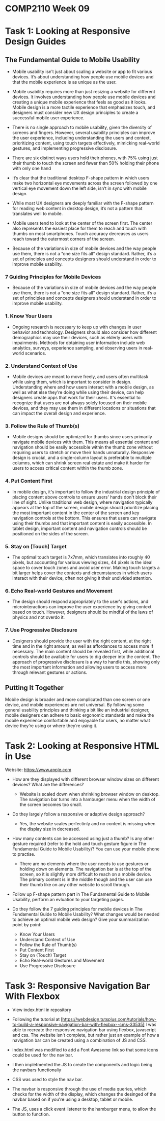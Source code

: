# COMP2110 Week 09

# Task 1: Looking at Responsive Design Guides

## The Fundamental Guide to Mobile Usability

- Mobile usability isn’t just about scaling a website or app to fit various devices. It’s about understanding how people use mobile devices and that the mobile experience is as unique as the user.

- Mobile usability requires more than just resizing a website for different devices. It involves understanding how people use mobile devices and creating a unique mobile experience that feels as good as it looks. Mobile design is a more tactile experience that emphasizes touch, and designers must consider new UX design principles to create a successful mobile user experience.

- There is no single approach to mobile usability, given the diversity of screens and fingers. However, several usability principles can improve the user experience, including understanding the users and context, prioritizing content, using touch targets effectively, mimicking real-world gestures, and implementing progressive disclosure.

- There are six distinct ways users hold their phones, with 75% using just their thumb to touch the screen and fewer than 50% holding their phone with only one hand

- It’s clear that the traditional desktop F-shape pattern in which users make two horizontal eye movements across the screen followed by one vertical eye movement down the left side, isn’t in sync with mobile design.

- While most UX designers are deeply familiar with the F-shape pattern for reading web content in desktop design, it’s not a pattern that translates well to mobile.

- Mobile users tend to look at the center of the screen first. The center also represents the easiest place for them to reach and touch with thumbs on most smartphones. Touch accuracy decreases as users reach toward the outermost corners of the screen.

- Because of the variations in size of mobile devices and the way people use them, there is not a “one size fits all” design standard. Rather, it’s a set of principles and concepts designers should understand in order to improve mobile usability.

### 7 Guiding Principles for Mobile Devices

- Because of the variations in size of mobile devices and the way people use them, there is not a “one size fits all” design standard. Rather, it’s a set of principles and concepts designers should understand in order to improve mobile usability.

### 1. Know Your Users

- Ongoing research is necessary to keep up with changes in user behavior and technology. Designers should also consider how different demographics may use their devices, such as elderly users with impairments. Methods for obtaining user information include web analytics, surveys, experience sampling, and observing users in real-world scenarios.

### 2. Understand Context of Use

- Mobile devices are meant to move freely, and users often multitask while using them, which is important to consider in design. Understanding where and how users interact with a mobile design, as well as what else they're doing while using their device, can help designers create apps that work for their users. It's essential to recognize that users are not always solely focused on their mobile devices, and they may use them in different locations or situations that can impact the overall design and experience.

### 3. Follow the Rule of Thumb(s)

- Mobile designs should be optimized for thumbs since users primarily navigate mobile devices with them. This means all essential content and navigation should be easily accessible within the thumb zone without requiring users to stretch or move their hands unnaturally. Responsive design is crucial, and a single-column layout is preferable to multiple columns, which can shrink screen real estate and make it harder for users to access critical content within the thumb zone.

### 4. Put Content First

- In mobile design, it's important to follow the industrial design principle of placing content above controls to ensure users' hands don't block their line of sight. Unlike traditional web design, where navigation typically appears at the top of the screen, mobile design should prioritize placing the most important content in the center of the screen and key navigation controls at the bottom. This ensures that users can navigate using their thumbs and that important content is easily accessible. In tablet design, important content and navigation controls should be positioned on the sides of the screen.

### 5. Stay on (Touch) Target

- The optimal touch target is 7x7mm, which translates into roughly 40 pixels, but accounting for various viewing sizes, 44 pixels is the ideal space to cover touch zones and avoid user error. Making touch targets a bit larger helps cover the contexts and circumstances in which users interact with their device, often not giving it their undivided attention.

### 6. Echo Real-world Gestures and Movement

- The design should respond appropriately to the user's actions, and microinteractions can improve the user experience by giving context based on touch. However, designers should be mindful of the laws of physics and not overdo it.

### 7. Use Progressive Disclosure

- Designers should provide the user with the right content, at the right time and in the right amount, as well as affordances to access more if necessary. The main content should be revealed first, while additional controls should be available for users to dig deeper into the content. The approach of progressive disclosure is a way to handle this, showing only the most important information and allowing users to access more through relevant gestures or actions.

## Putting It Together

Mobile design is broader and more complicated than one screen or one device, and mobile experiences are not universal. By following some general usability principles and thinking a bit like an industrial designer, mobile designers can adhere to basic ergonomic standards and make the mobile experience comfortable and enjoyable for users, no matter what device they’re using or where they’re using it.

# Task 2: Looking at Responsive HTML in Use

Website: https://www.apple.com

- How are they displayed with different browser window sizes on different devices? What are the differences?

  - Website is scaled down when shrinking browser window on desktop. The navigation bar turns into a hamburger menu when the width of the screen becomes too small.

- Do they largely follow a responsive or adaptive design approach?

  - Yes, the website scales perfectinly and no content is missing when the display size in decreased.

- How many contents can be accessed using just a thumb? Is any other gesture required (refer to the hold and touch gesture figure in The Fundamental Guide to Mobile Usability)? You can use your mobile phone to practise.

  - There are no elements where the user needs to use gestures or holding down on elements. The navigation bar is at the top of the screen, so it is slightly more difficult to reach on a mobile device. The primary content is in the middle though and the user can use their thumb like on any other website to scroll through.

- Follow up F-shape pattern part in The Fundamental Guide to Mobile Usability, perform an evluation to your targeting pages.

- Do they follow the 7 guiding principles for mobile devices in The Fundamental Guide to Mobile Usability? What changes would be needed to achieve an optimal mobile web design? Give your summarization point by point:
  - Know Your Users
  - Understand Context of Use
  - Follow the Rule of Thumb(s)
  - Put Content First
  - Stay on (Touch) Target
  - Echo Real-world Gestures and Movement
  - Use Progressive Disclosure

# Task 3: Responsive Navigation Bar With Flexbox

- View index.html in repository

* Following the tutorial at [https://webdesign.tutsplus.com/tutorials/how-to-build-a-responsive-navigation-bar-with-flexbox--cms-33535] I was able to recreate the responsive navigation bar using flexbox, javascript and css. The website isn't complete, but rather just an example of how a navigation bar can be created using a combination of JS and CSS.

* index.html was modified to add a Font Awesome link so that some icons could be used for the nav bar.

* I then impletmented the JS to create the components and logic being the navbars functionaliy

* CSS was used to style the nav bar.

* The navbar is responsive through the use of media queries, which checks for the width of the display, which changes the desinged of the navbar based on if you're using a desktop, tablet or mobile.

* The JS, uses a click event listener to the hamburger menu, to allow the button to function.
